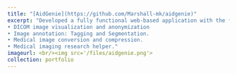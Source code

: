 ```yaml
---
title: "[AidGenie](https://github.com/Marshall-mk/aidgenie)"
excerpt: "Developed a fully functional web-based application with the following features:
• DICOM image visualization and anonymization
• Image annotation: Tagging and Segmentation.
• Medical image conversion and compression.
• Medical imaging research helper." 
imageurl: <br/><img src='/files/aidgenie.png'>
collection: portfolio
---
```

